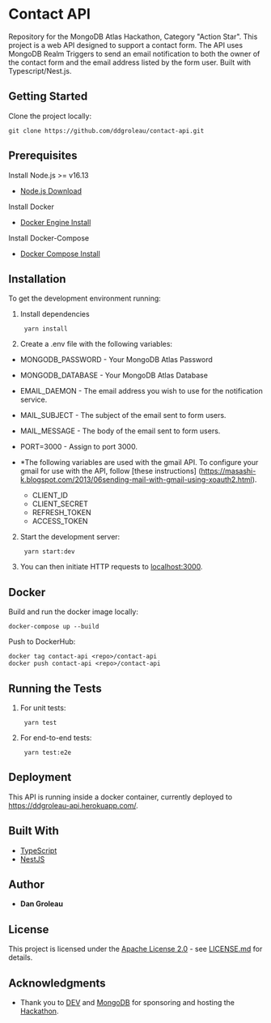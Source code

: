 # Contact API

Repository for the MongoDB Atlas Hackathon, Category "Action Star". 
This project is a web API designed to support a contact form. The
API uses MongoDB Realm Triggers to send an email notification to
both the owner of the contact form and the email address listed by
the form user. Built with Typescript/Nest.js.

## Getting Started

Clone the project locally:

    git clone https://github.com/ddgroleau/contact-api.git

## Prerequisites

Install Node.js >= v16.13
- [Node.js Download](https://nodejs.org/en/)

Install Docker
- [Docker Engine Install](https://docs.docker.com/engine/install/)

Install Docker-Compose
- [Docker Compose Install](https://docs.docker.com/compose/install/)


## Installation

To get the development environment running:

1. Install dependencies

        yarn install

3. Create a .env file with the following variables:

  - MONGODB_PASSWORD - Your MongoDB Atlas Password
  - MONGODB_DATABASE - Your MongoDB Atlas Database
  - EMAIL_DAEMON - The email address you wish to use for the notification service.
  - MAIL_SUBJECT - The subject of the email sent to form users.
  - MAIL_MESSAGE - The body of the email sent to form users.
  - PORT=3000 - Assign to port 3000.

  - *The following variables are used with the gmail API. To configure your gmail
    for use with the API, follow [these instructions]
    (https://masashi-k.blogspot.com/2013/06sending-mail-with-gmail-using-xoauth2.html).

    - CLIENT_ID
    - CLIENT_SECRET
    - REFRESH_TOKEN
    - ACCESS_TOKEN

2. Start the development server:

        yarn start:dev

3. You can then initiate HTTP requests to [localhost:3000](http://localhost:3000).


## Docker

Build and run the docker image locally:

    docker-compose up --build

Push to DockerHub:

    docker tag contact-api <repo>/contact-api
    docker push contact-api <repo>/contact-api


## Running the Tests

1. For unit tests:

        yarn test

2. For end-to-end tests:

        yarn test:e2e


## Deployment

This API is running inside a docker container, currently deployed to https://ddgroleau-api.herokuapp.com/. 


## Built With

  - [TypeScript](https://www.typescriptlang.org/)
  - [NestJS](https://nestjs.com/)


## Author

  - **Dan Groleau**


## License

This project is licensed under the [Apache License 2.0](LICENSE.md) - see [LICENSE.md](LICENSE.md) for
details.


## Acknowledgments

  - Thank you to [DEV](https://dev.to/) and [MongoDB](https://www.mongodb.com/) for sponsoring and hosting the [Hackathon](https://dev.to/devteam/announcing-the-mongodb-atlas-hackathon-on-dev-4b6m).

